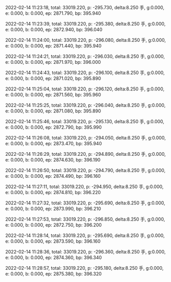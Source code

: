 2022-02-14 11:23:18, total: 33019.220, p: -295.730, delta:8.250 手, g:0.000, e: 0.000, b: 0.000, ep: 2871.790, bp: 395.940

2022-02-14 11:23:39, total: 33019.220, p: -295.380, delta:8.250 手, g:0.000, e: 0.000, b: 0.000, ep: 2872.940, bp: 396.040

2022-02-14 11:24:00, total: 33019.220, p: -296.080, delta:8.250 手, g:0.000, e: 0.000, b: 0.000, ep: 2871.440, bp: 395.940

2022-02-14 11:24:21, total: 33019.220, p: -296.030, delta:8.250 手, g:0.000, e: 0.000, b: 0.000, ep: 2871.970, bp: 396.000

2022-02-14 11:24:43, total: 33019.220, p: -296.100, delta:8.250 手, g:0.000, e: 0.000, b: 0.000, ep: 2871.020, bp: 395.890

2022-02-14 11:25:04, total: 33019.220, p: -296.120, delta:8.250 手, g:0.000, e: 0.000, b: 0.000, ep: 2871.560, bp: 395.960

2022-02-14 11:25:25, total: 33019.220, p: -296.040, delta:8.250 手, g:0.000, e: 0.000, b: 0.000, ep: 2871.080, bp: 395.890

2022-02-14 11:25:46, total: 33019.220, p: -295.130, delta:8.250 手, g:0.000, e: 0.000, b: 0.000, ep: 2872.790, bp: 395.990

2022-02-14 11:26:08, total: 33019.220, p: -294.050, delta:8.250 手, g:0.000, e: 0.000, b: 0.000, ep: 2873.470, bp: 395.940

2022-02-14 11:26:29, total: 33019.220, p: -294.890, delta:8.250 手, g:0.000, e: 0.000, b: 0.000, ep: 2874.630, bp: 396.190

2022-02-14 11:26:50, total: 33019.220, p: -294.790, delta:8.250 手, g:0.000, e: 0.000, b: 0.000, ep: 2874.490, bp: 396.160

2022-02-14 11:27:11, total: 33019.220, p: -294.950, delta:8.250 手, g:0.000, e: 0.000, b: 0.000, ep: 2874.810, bp: 396.220

2022-02-14 11:27:32, total: 33019.220, p: -295.690, delta:8.250 手, g:0.000, e: 0.000, b: 0.000, ep: 2873.990, bp: 396.210

2022-02-14 11:27:53, total: 33019.220, p: -296.850, delta:8.250 手, g:0.000, e: 0.000, b: 0.000, ep: 2872.750, bp: 396.200

2022-02-14 11:28:14, total: 33019.220, p: -295.690, delta:8.250 手, g:0.000, e: 0.000, b: 0.000, ep: 2873.590, bp: 396.160

2022-02-14 11:28:36, total: 33019.220, p: -296.360, delta:8.250 手, g:0.000, e: 0.000, b: 0.000, ep: 2874.360, bp: 396.340

2022-02-14 11:28:57, total: 33019.220, p: -295.180, delta:8.250 手, g:0.000, e: 0.000, b: 0.000, ep: 2875.380, bp: 396.320